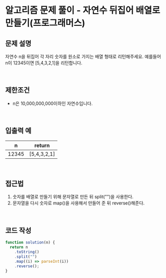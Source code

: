 # 알고리즘 문제 풀이 - 자연수 뒤집어 배열로 만들기(프로그래머스)

## 문제 설명

자연수 n을 뒤집어 각 자리 숫자를 원소로 가지는 배열 형태로 리턴해주세요. 예를들어 n이 12345이면 [5,4,3,2,1]을 리턴합니다.

<br />

## 제한조건

- n은 10,000,000,000이하인 자연수입니다.

<br />

## 입출력 예

|   n   |   return    |
| :---: | :---------: |
| 12345 | [5,4,3,2,1] |

<br />

## 접근법

1. 숫자를 배열로 만들기 위해 문자열로 만든 뒤 split("")을 사용한다.
2. 문자열을 다시 숫자로 map()을 사용해서 만들어 준 뒤 reverse()해준다.

<br />

## 코드 작성

```js
function solution(n) {
  return n
    .toString()
    .split("")
    .map((i) => parseInt(i))
    .reverse();
}
```

<br />
